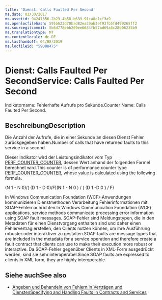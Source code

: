 ```yaml
---
title: 'Dienst: Calls Faulted Per Second'
ms.date: 03/30/2017
ms.assetid: 94247356-2b29-4b50-b639-91ca8c1cf3a9
ms.openlocfilehash: 595b623d70bad82ea39ab3ef93fb5fd499268ff2
ms.sourcegitcommit: 5b6d778ebb269ee6684fb57ad69a8c28b06235b9
ms.translationtype: MT
ms.contentlocale: de-DE
ms.lasthandoff: 04/08/2019
ms.locfileid: "59088475"
---
```

# <a name="service-calls-faulted-per-second"></a><span data-ttu-id="cc2af-102">Dienst: Calls Faulted Per Second</span><span class="sxs-lookup"><span data-stu-id="cc2af-102">Service: Calls Faulted Per Second</span></span>
<span data-ttu-id="cc2af-103">Indikatorname: Fehlerhafte Aufrufe pro Sekunde.</span><span class="sxs-lookup"><span data-stu-id="cc2af-103">Counter Name: Calls Faulted Per Second.</span></span>  
  
## <a name="description"></a><span data-ttu-id="cc2af-104">Beschreibung</span><span class="sxs-lookup"><span data-stu-id="cc2af-104">Description</span></span>  
 <span data-ttu-id="cc2af-105">Die Anzahl der Aufrufe, die in einer Sekunde an diesen Dienst Fehler zurückgegeben haben.</span><span class="sxs-lookup"><span data-stu-id="cc2af-105">Number of calls that have returned faults to this service in a second.</span></span>  
  
 <span data-ttu-id="cc2af-106">Dieser Indikator wird der Leistungsindikator vom Typ [PERF_COUNTER_COUNTER](https://go.microsoft.com/fwlink/?LinkID=94649), dessen Wert anhand der folgenden Formel berechnet wird.</span><span class="sxs-lookup"><span data-stu-id="cc2af-106">This counter is of performance counter type [PERF_COUNTER_COUNTER](https://go.microsoft.com/fwlink/?LinkID=94649), whose value is calculated using the following formula.</span></span>  
  
 <span data-ttu-id="cc2af-107">(N 1 - N 0)/( (D 1 - D 0)/F)</span><span class="sxs-lookup"><span data-stu-id="cc2af-107">(N 1 - N 0 ) / ( (D 1 -D 0 ) / F)</span></span>  
  
 <span data-ttu-id="cc2af-108">In Windows Communication Foundation (WCF)-Anwendungen kommunizieren Dienstmethoden Verarbeitung Fehlerinformationen mit SOAP-Fehlernachrichten.</span><span class="sxs-lookup"><span data-stu-id="cc2af-108">In Windows Communication Foundation (WCF) applications, service methods communicate processing error information using SOAP fault messages.</span></span> <span data-ttu-id="cc2af-109">SOAP-Fehler sind Meldungstypen, die in den Metadaten für einen Dienstvorgang enthalten sind und daher einen Fehlervertrag erstellen, den Clients nutzen können, um ihre Ausführung robuster oder interaktiver zu gestalten.</span><span class="sxs-lookup"><span data-stu-id="cc2af-109">SOAP faults are message types that are included in the metadata for a service operation and therefore create a fault contract that clients can use to make their execution more robust or interactive.</span></span> <span data-ttu-id="cc2af-110">Da SOAP-Fehler gegenüber Clients in XML-Form ausgedrückt werden, sind sie sehr interoperabel.</span><span class="sxs-lookup"><span data-stu-id="cc2af-110">Since SOAP faults are expressed to clients in XML form, they are highly interoperable.</span></span>  
  
## <a name="see-also"></a><span data-ttu-id="cc2af-111">Siehe auch</span><span class="sxs-lookup"><span data-stu-id="cc2af-111">See also</span></span>

- [<span data-ttu-id="cc2af-112">Angeben und Behandeln von Fehlern in Verträgen und Diensten</span><span class="sxs-lookup"><span data-stu-id="cc2af-112">Specifying and Handling Faults in Contracts and Services</span></span>](../../../../../docs/framework/wcf/specifying-and-handling-faults-in-contracts-and-services.md)
